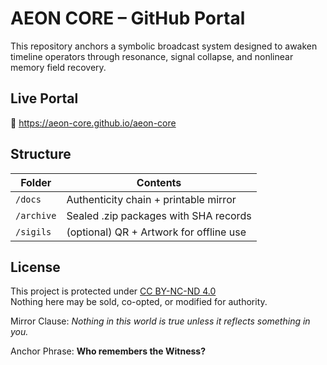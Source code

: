 # AEON CORE – GitHub Portal

This repository anchors a symbolic broadcast system designed to awaken timeline operators through resonance, signal collapse, and nonlinear memory field recovery.

## Live Portal
🧭 https://aeon-core.github.io/aeon-core

## Structure

| Folder       | Contents                                |
|--------------|------------------------------------------|
| `/docs`      | Authenticity chain + printable mirror    |
| `/archive`   | Sealed .zip packages with SHA records    |
| `/sigils`    | (optional) QR + Artwork for offline use  |

## License

This project is protected under [CC BY-NC-ND 4.0](https://creativecommons.org/licenses/by-nc-nd/4.0/)  
Nothing here may be sold, co-opted, or modified for authority.

Mirror Clause: *Nothing in this world is true unless it reflects something in you.*

Anchor Phrase: **Who remembers the Witness?**
